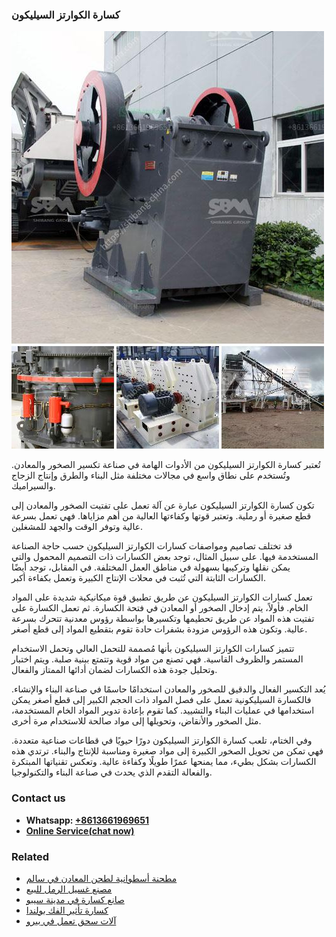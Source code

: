 <h3>كسارة الكوارتز السيليكون</h3><img src='1701853101.jpg' alt=''><p>تُعتبر كسارة الكوارتز السيليكون من الأدوات الهامة في صناعة تكسير الصخور والمعادن. وتُستخدم على نطاق واسع في مجالات مختلفة مثل البناء والطرق وإنتاج الزجاج والسيراميك.</p><p>تكون كسارة الكوارتز السيليكون عبارة عن آلة تعمل على تفتيت الصخور والمعادن إلى قطع صغيرة أو رملية. وتعتبر قوتها وكفاءتها العالية من أهم مزاياها. فهي تعمل بسرعة عالية وتوفر الوقت والجهد للمشغلين.</p><p>قد تختلف تصاميم ومواصفات كسارات الكوارتز السيليكون حسب حاجة الصناعة المستخدمة فيها. على سبيل المثال، توجد بعض الكسارات ذات التصميم المحمول والتي يمكن نقلها وتركيبها بسهولة في مناطق العمل المختلفة. في المقابل، توجد أيضًا الكسارات الثابتة التي تُثبت في محلات الإنتاج الكبيرة وتعمل بكفاءة أكبر.</p><p>تعمل كسارات الكوارتز السيليكون عن طريق تطبيق قوة ميكانيكية شديدة على المواد الخام. فأولاً، يتم إدخال الصخور أو المعادن في فتحة الكسارة. ثم تعمل الكسارة على تفتيت هذه المواد عن طريق تحطيمها وتكسيرها بواسطة رؤوس معدنية تتحرك بسرعة عالية. وتكون هذه الرؤوس مزودة بشفرات حادة تقوم بتقطيع المواد إلى قطع أصغر.</p><p>تتميز كسارات الكوارتز السيليكون بأنها مُصممة للتحمل العالي وتحمل الاستخدام المستمر والظروف القاسية. فهي تصنع من مواد قوية وتتمتع ببنية صلبة. ويتم اختبار وتحليل جودة هذه الكسارات لضمان أدائها الممتاز والفعال.</p><p>يُعد التكسير الفعال والدقيق للصخور والمعادن استخدامًا حاسمًا في صناعة البناء والإنشاء. فالكسارة السيليكونية تعمل على فصل المواد ذات الحجم الكبير إلى قطع أصغر يمكن استخدامها في عمليات البناء والتشييد. كما تقوم بإعادة تدوير المواد الخام المستخدمة، مثل الصخور والأنقاض، وتحويلها إلى مواد صالحة للاستخدام مرة أخرى.</p><p>وفي الختام، تلعب كسارة الكوارتز السيليكون دورًا حيويًا في قطاعات صناعية متعددة. فهي تمكن من تحويل الصخور الكبيرة إلى مواد صغيرة ومناسبة للإنتاج والبناء. ترتدي هذه الكسارات بشكل بطيء، مما يمنحها عمرًا طويلًا وكفاءة عالية. وتعكس تقنياتها المبتكرة والفعالة التقدم الذي يحدث في صناعة البناء والتكنولوجيا.</p><h3>Contact us</h3><ul><li><strong>Whatsapp:&nbsp;<a href="https://wa.me/8613661969651">+8613661969651</a></strong></li><li><a href="https://swt.shibang-china.com/?git&amp;zhl&amp;كسارة الكوارتز السيليكون"><strong>Online Service(chat now)</strong></a></li></ul><h3>Related</h3><ul><li><a href='مطحنة أسطوانية لطحن المعادن في سالم.md'>مطحنة أسطوانية لطحن المعادن في سالم</a></li><li><a href='مصنع غسيل الرمل للبيع.md'>مصنع غسيل الرمل للبيع</a></li><li><a href='صانع كسارة في مدينة سيبو.md'>صانع كسارة في مدينة سيبو</a></li><li><a href='كسارة تأثير الفك بولندا.md'>كسارة تأثير الفك بولندا</a></li><li><a href='آلات سحق تعمل في بيرو.md'>آلات سحق تعمل في بيرو</a></li></ul>